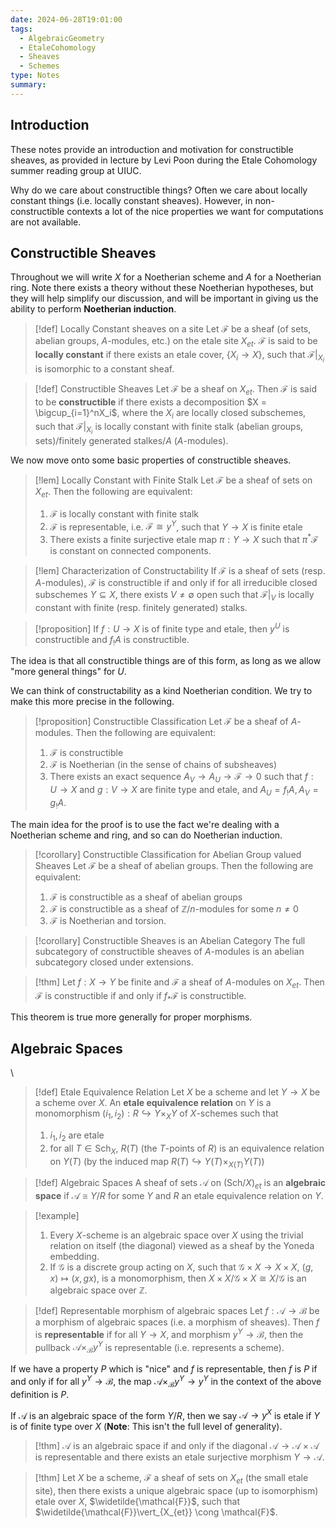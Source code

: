 ```yaml
---
date: 2024-06-28T19:01:00
tags:
  - AlgebraicGeometry
  - EtaleCohomology
  - Sheaves
  - Schemes
type: Notes
summary:
---
```

## Introduction

These notes provide an introduction and motivation for constructible sheaves, as provided in lecture by Levi Poon during the Etale Cohomology summer reading group at UIUC.

Why do we care about constructible things? Often we care about locally constant things (i.e. locally constant sheaves). However, in non-constructible contexts a lot of the nice properties we want for computations are not available.

## Constructible Sheaves

Throughout we will write $X$ for a Noetherian scheme and $A$ for a Noetherian ring. Note there exists a theory without these Noetherian hypotheses, but they will help simplify our discussion, and will be important in giving us the ability to perform **Noetherian induction**.

>[!def] Locally Constant sheaves on a site
>Let $\mathcal{F}$ be a sheaf (of sets, abelian groups, $A$-modules, etc.) on the etale site $X_{et}$. $\mathcal{F}$ is said to be **locally constant** if there exists an etale cover, $\{X_i\to X\}$, such that $\mathcal{F}\vert_{X_i}$ is isomorphic to a constant sheaf.

>[!def] Constructible Sheaves
>Let $\mathcal{F}$ be a sheaf on $X_{et}$. Then $\mathcal{F}$ is said to be **constructible** if there exists a decomposition $X = \bigcup_{i=1}^nX_i$, where the $X_i$ are locally closed subschemes, such that $\mathcal{F}\vert_{X_i}$ is locally constant with finite stalk (abelian groups, sets)/finitely generated stalkes/$A$ ($A$-modules).

We now move onto some basic properties of constructible sheaves.

>[!lem] Locally Constant with Finite Stalk
>Let $\mathcal{F}$ be a sheaf of sets on $X_{et}$. Then the following are equivalent:
>1. $\mathcal{F}$ is locally constant with finite stalk
>2. $\mathcal{F}$ is representable, i.e. $\mathcal{F}\cong y^Y$, such that $Y\to X$ is finite etale
>3. There exists a finite surjective etale map $\pi:Y\to X$ such that $\pi^*\mathcal{F}$ is constant on connected components.

>[!lem] Characterization of Constructability
>If $\mathcal{F}$ is a sheaf of sets (resp. $A$-modules), $\mathcal{F}$ is constructible if and only if for all irreducible closed subschemes $Y \subseteq X$, there exists $V \neq \emptyset$ open such that $\mathcal{F}\vert_V$ is locally constant with finite (resp. finitely generated) stalks.


>[!proposition]
>If $f:U\to X$ is of finite type and etale, then $y^U$ is constructible and $f_!A$ is constructible.

The idea is that all constructible things are of this form, as long as we allow "more general things" for $U$.

We can think of constructability as a kind Noetherian condition. We try to make this more precise in the following.

>[!proposition] Constructible Classification
>Let $\mathcal{F}$ be a sheaf of $A$-modules. Then the following are equivalent:
>1. $\mathcal{F}$ is constructible
>2. $\mathcal{F}$ is Noetherian (in the sense of chains of subsheaves)
>3. There exists an exact sequence $A_V\to A_U\to \mathcal{F}\to 0$ such that $f:U\to X$ and $g:V\to X$ are finite type and etale, and $A_U = f_!A, A_V = g_!A$.

The main idea for the proof is to use the fact we're dealing with a Noetherian scheme and ring, and so can do Noetherian induction.

>[!corollary] Constructible Classification for Abelian Group valued Sheaves
>Let $\mathcal{F}$ be a sheaf of abelian groups. Then the following are equivalent:
>1. $\mathcal{F}$ is constructible as a sheaf of abelian groups
>2. $\mathcal{F}$ is constructible as a sheaf of $\mathbb{Z}/n$-modules for some $n \neq 0$
>3. $\mathcal{F}$ is Noetherian and torsion.

>[!corollary] Constructible Sheaves is an Abelian Category
>The full subcategory of constructible sheaves of $A$-modules is an abelian subcategory closed under extensions.

>[!thm]
>Let $f:X\to Y$ be finite and $\mathcal{F}$ a sheaf of $A$-modules on $X_{et}$. Then $\mathcal{F}$ is constructible if and only if $f_*\mathcal{F}$ is constructible.

This theorem is true more generally for proper morphisms.

## Algebraic Spaces
\
>[!def] Etale Equivalence Relation
>Let $X$ be a scheme and let $Y\to X$ be a scheme over $X$. An **etale equivalence relation** on $Y$ is a monomorphism $(i_1,i_2):R\hookrightarrow Y\times_XY$ of $X$-schemes such that 
>1. $i_1,i_2$ are etale
>2. for all $T \in \mathsf{Sch}_X$, $R(T)$ (the $T$-points of $R$) is an equivalence relation on $Y(T)$ (by the induced map $R(T)\hookrightarrow Y(T)\times_{X(T)}Y(T)$)


>[!def] Algebraic Spaces
>A sheaf of sets $\mathcal{A}$ on $(\mathsf{Sch}/X)_{et}$ is an **algebraic space** if $\mathcal{A}\cong Y/R$ for some $Y$ and $R$ an etale equivalence relation on $Y$.


>[!example]
>1. Every $X$-scheme is an algebraic space over $X$ using the trivial relation on itself (the diagonal) viewed as a sheaf by the Yoneda embedding.
>2. If $\mathcal{G}$ is a discrete group acting on $X$, such that $\mathcal{G}\times X\to X\times X$, $(g,x)\mapsto (x,gx)$, is a monomorphism, then $X\times X/\mathcal{G}\times X \cong X/\mathcal{G}$ is an algebraic space over $\mathbb{Z}$.


>[!def] Representable morphism of algebraic spaces
>Let $f:\mathcal{A}\to \mathcal{B}$ be a morphism of algebraic spaces (i.e. a morphism of sheaves). Then $f$ is **representable** if for all $Y\to X$, and morphism $y^Y\to \mathcal{B}$, then the pullback $\mathcal{A}\times_\mathcal{B}y^Y$ is representable (i.e. represents a scheme).

If we have a property $P$ which is "nice" and $f$ is representable, then $f$ is $P$ if and only if for all $y^Y\to \mathcal{B}$, the map $\mathcal{A}\times_\mathcal{B}y^Y\to y^Y$ in the context of the above definition is $P$.

If $\mathcal{A}$ is an algebraic space of the form $Y/R$, then we say $\mathcal{A}\to y^X$ is etale if $Y$ is of finite type over $X$ (**Note**: This isn't the full level of generality).

>[!thm]
>$\mathcal{A}$ is an algebraic space if and only if the diagonal $\mathcal{A}\to \mathcal{A}\times \mathcal{A}$ is representable and there exists an etale surjective morphism $Y\to \mathcal{A}$.


>[!thm]
>Let $X$ be a scheme, $\mathcal{F}$ a sheaf of sets on $X_{et}$ (the small etale site), then there exists a unique algebraic space (up to isomorphism) etale over $X$, $\widetilde{\mathcal{F}}$, such that $\widetilde{\mathcal{F}}\vert_{X_{et}} \cong \mathcal{F}$.



